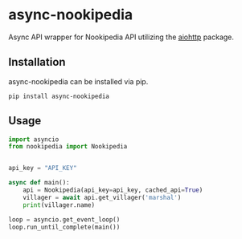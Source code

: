 # async-nookipedia
Async API wrapper for Nookipedia API utilizing the [aiohttp](https://docs.aiohttp.org/en/stable/) package.

## Installation
async-nookipedia can be installed via pip.

`pip install async-nookipedia`

## Usage
```python
import asyncio
from nookipedia import Nookipedia


api_key = "API_KEY"

async def main():
    api = Nookipedia(api_key=api_key, cached_api=True)
    villager = await api.get_villager('marshal')
    print(villager.name)

loop = asyncio.get_event_loop()
loop.run_until_complete(main())
```

